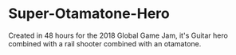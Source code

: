 # Super-Otamatone-Hero
Created in 48 hours for the 2018 Global Game Jam, it's Guitar hero combined with a rail shooter combined with an otamatone.
